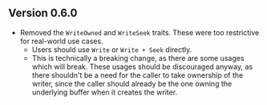## Version 0.6.0

- Removed the `WriteOwned` and `WriteSeek` traits. These were too restrictive for real-world use cases.
  - Users should use `Write` or `Write + Seek` directly.
  - This is technically a breaking change, as there are some usages which will break. These usages should be discouraged anyway, as there shouldn't be a need for the caller to take ownership of the writer, since the caller should already be the one owning the underlying buffer when it creates the writer.
